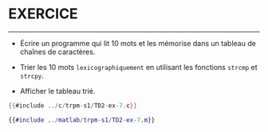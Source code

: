 # EXERCICE
----------

- Écrire un programme qui lit 10 mots et les mémorise dans un tableau de chaînes de caractères.

- Trier les 10 mots `lexicographiquement` en utilisant les fonctions `strcmp` et `strcpy`.

- Afficher le tableau trié.

<div class="tabbed-blocks">


```c
{{#include ../c/trpm-s1/TD2-ex-7.c}}
```

```matlab
{{#include ../matlab/trpm-s1/TD2-ex-7.m}}
```
</div>

